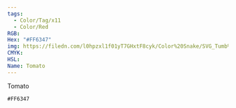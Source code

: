 ```yaml
---
tags:
  - Color/Tag/x11
  - Color/Red
RGB:
Hex: "#FF6347"
img: https://filedn.com/l0hpzxl1f01yT7GHxtF8cyk/Color%20Snake/SVG_Tumb%20Mass%20No%20Name/FF6347.svg
CMYK:
HSL:
Name: Tomato
---
```

Tomato
```palette
#FF6347
```
